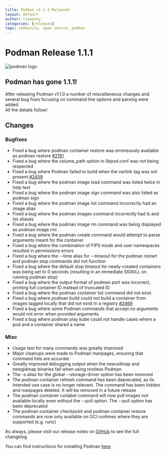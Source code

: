 ```yaml
---
title: Podman v1.1.1 Released
layout: default
author: tsweeney
categories: [releases]
tags: community, open source, podman
---
```


# Podman Release 1.1.1

![podman logo](https://podman.io/images/podman.svg)

## Podman has gone 1.1.1!

After releasing Podman v1.1.0 a number of miscellaneous changes and several bug fixes
focusing on command line options and parsing were added.                             
All the details follow!

<!--readmore-->

## Changes

### Bugfixes

 * Fixed a bug where podman container restore was erroneously available as podman restore [#2191](https://github.com/containers/libpod/issues/2191)
 * Fixed a bug where the volume_path option in libpod.conf was not being respected
 * Fixed a bug where Podman failed to build when the varlink tag was not present [#2459](https://github.com/containers/libpod/issues/2459)
 * Fixed a bug where the podman image load command was listed twice in help text
 * Fixed a bug where the podman image sign command was also listed as podman sign
 * Fixed a bug where the podman image list command incorrectly had an image alias
 * Fixed a bug where the podman images command incorrectly had ls and list aliases
 * Fixed a bug where the podman image rm command was being displayed as podman image rmi
 * Fixed a bug where the podman create command would attempt to parse arguments meant for the container
 * Fixed a bug where the combination of FIPS mode and user namespaces resulted in permissions errors
 * Fixed a bug where the --time alias for --timeout for the podman restart and podman stop commands did not function
 * Fixed a bug where the default stop timeout for newly-created containers was being set to 0 seconds (resulting in an immediate SIGKILL on running podman stop)
 * Fixed a bug where the output format of podman port was incorrect, printing full container ID instead of truncated ID
 * Fixed a bug where the podman container list command did not exist
 * Fixed a bug where podman build could not build a container from images tagged locally that did not exist in a registry [#2469](https://github.com/containers/libpod/issues/2469)
 * Fixed a bug where some Podman commands that accept no arguments would not error when provided arguments
 * Fixed a bug where podman play kube could not handle cases where a pod and a container shared a name

### Misc

 * Usage text for many commands was greatly improved
 * Major cleanups were made to Podman manpages, ensuring that command lists are accurate
 * Greatly improved debugging output when the newuidmap and newgidmap binaries fail when using rootless Podman
 * The -s alias for the global --storage-driver option has been removed
 * The podman container refresh command has been deprecated, as its intended use case is no longer relevant. The command has been hidden and manpages deleted. It will be removed in a future release
 * The podman container runlabel command will now pull images not available locally even without the --pull option. The --pull option has been deprecated
 * The podman container checkpoint and podman container restore commands are now only available on OCI runtimes where they are supported (e.g. runc)

As always, please visit our release notes on [GitHub](https://github.com/containers/libpod/blob/master/RELEASE_NOTES.md) to see the full changelog.

You can find instructions for installing Podman [here](https://github.com/containers/libpod/blob/master/install.md)
